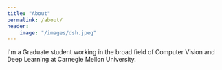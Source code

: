 ```yaml
---
title: "About"
permalink: /about/
header:
    image: "/images/dsh.jpeg"
---
```


I'm a Graduate student working in the broad field of Computer Vision and Deep Learning at Carnegie Mellon University.